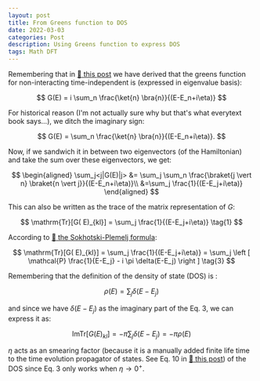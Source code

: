 ```yaml
---
layout: post
title: From Greens function to DOS
date: 2022-03-03
categories: Post
description: Using Greens function to express DOS
tags: Math DFT
---
```


Remembering that in [:link: this post](../../../2021/08/16/Greens_function_2.html) we have derived that the greens function for non-interacting time-independent is (expressed in eigenvalue basis):


$$
G(E) = i \sum_n \frac{\ket{n} \bra{n}}{(E-E_n+i\eta)}
$$

For historical reason (I'm not actually sure why but that's what everytext book says...), we ditch the imaginary sign:

$$
G(E) = \sum_n \frac{\ket{n} \bra{n}}{(E-E_n+i\eta)}.
$$

Now, if we sandwich it in between two eigenvectors (of the Hamiltonian) and take the sum over these eigenvectors, we get:

$$
\begin{aligned}
\sum_j<j|G(E)|j> &= \sum_j \sum_n \frac{\braket{j \vert n} \braket{n \vert j}}{(E-E_n+i\eta)}\\
&=\sum_j \frac{1}{(E-E_j+i\eta)}
\end{aligned}
$$

This can also be written as the trace of the matrix representation of $G$:

$$
\mathrm{Tr}[G( E)_{kl}] = \sum_j \frac{1}{(E-E_j+i\eta)} \tag{1}
$$

<!-- Replacing $E-E_j$ with $\omega_j$, we get:

$$
\mathrm{Tr}[G(E)_{kl}] = \sum_j \frac{1}{(\omega_j+i\eta)} \tag{2}
$$ -->

According to [:link: the Sokhotski-Plemelj formula](../01/Sokhotski_Plemelj_Formula.html):

$$
\mathrm{Tr}[G( E)_{kl}] = \sum_j \frac{1}{(E-E_j+i\eta)} = \sum_j \left [ \mathcal{P} \frac{1}{E-E_j} - i \pi \delta(E-E_j) \right ] \tag{3}
$$


Remembering that the definition of the density of state (DOS) is :

$$
\rho(E) = \sum_j \delta(E-E_j) \tag{4}
$$

and since we have $\delta(E-E_j)$ as the imaginary part of the Eq. 3, we can express it as:

$$
\mathrm{Im} \mathrm{Tr}[G(E)_{kl}] = -\pi \sum_j \delta(E-E_j) = - \pi \rho(E) \tag{5}
$$

$\eta$ acts as an smearing factor (because it is a manually added finite life time to the time evolution propagator of states. See Eq. 10 in [:link: this post](../../../2021/08/16/Greens_function_2.html)) of the DOS since Eq. 3 only works when $\eta \rightarrow 0^+$.

